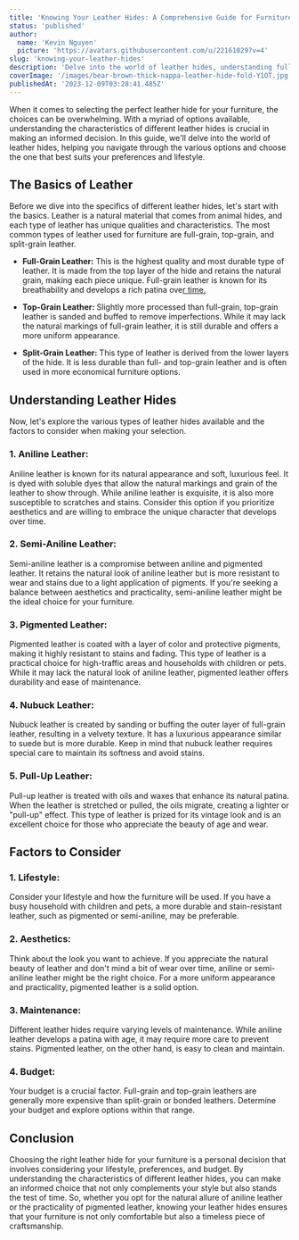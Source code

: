 ```yaml
---
title: 'Knowing Your Leather Hides: A Comprehensive Guide for Furniture Enthusiasts'
status: 'published'
author:
  name: 'Kevin Nguyen'
  picture: 'https://avatars.githubusercontent.com/u/22161029?v=4'
slug: 'knowing-your-leather-hides'
description: 'Delve into the world of leather hides, understanding full-grain, top-grain, and split-grain options. Explore aniline, semi-aniline, and pigmented leathers to make informed choices for lasting, stylish furniture that suits your preferences'
coverImage: '/images/bear-brown-thick-nappa-leather-hide-fold-Y1OT.jpg'
publishedAt: '2023-12-09T03:28:41.485Z'
---
```


When it comes to selecting the perfect leather hide for your furniture, the choices can be overwhelming. With a myriad of options available, understanding the characteristics of different leather hides is crucial in making an informed decision. In this guide, we'll delve into the world of leather hides, helping you navigate through the various options and choose the one that best suits your preferences and lifestyle.

## **The Basics of Leather**

Before we dive into the specifics of different leather hides, let's start with the basics. Leather is a natural material that comes from animal hides, and each type of leather has unique qualities and characteristics. The most common types of leather used for furniture are full-grain, top-grain, and split-grain leather.

- **Full-Grain Leather:** This is the highest quality and most durable type of leather. It is made from the top layer of the hide and retains the natural grain, making each piece unique. Full-grain leather is known for its breathability and develops a rich patina ove[r time.](http://time.Top)

- **Top-Grain Leather:** Slightly more processed than full-grain, top-grain leather is sanded and buffed to remove imperfections. While it may lack the natural markings of full-grain leather, it is still durable and offers a more uniform appearance.

- **Split-Grain Leather:** This type of leather is derived from the lower layers of the hide. It is less durable than full- and top-grain leather and is often used in more economical furniture options.

## **Understanding Leather Hides**

Now, let's explore the various types of leather hides available and the factors to consider when making your selection.

### **1. Aniline Leather:**

Aniline leather is known for its natural appearance and soft, luxurious feel. It is dyed with soluble dyes that allow the natural markings and grain of the leather to show through. While aniline leather is exquisite, it is also more susceptible to scratches and stains. Consider this option if you prioritize aesthetics and are willing to embrace the unique character that develops over time.

### **2. Semi-Aniline Leather:**

Semi-aniline leather is a compromise between aniline and pigmented leather. It retains the natural look of aniline leather but is more resistant to wear and stains due to a light application of pigments. If you're seeking a balance between aesthetics and practicality, semi-aniline leather might be the ideal choice for your furniture.

### **3. Pigmented Leather:**

Pigmented leather is coated with a layer of color and protective pigments, making it highly resistant to stains and fading. This type of leather is a practical choice for high-traffic areas and households with children or pets. While it may lack the natural look of aniline leather, pigmented leather offers durability and ease of maintenance.

### **4. Nubuck Leather:**

Nubuck leather is created by sanding or buffing the outer layer of full-grain leather, resulting in a velvety texture. It has a luxurious appearance similar to suede but is more durable. Keep in mind that nubuck leather requires special care to maintain its softness and avoid stains.

### **5. Pull-Up Leather:**

Pull-up leather is treated with oils and waxes that enhance its natural patina. When the leather is stretched or pulled, the oils migrate, creating a lighter or "pull-up" effect. This type of leather is prized for its vintage look and is an excellent choice for those who appreciate the beauty of age and wear.

## **Factors to Consider**

### **1. Lifestyle:**

Consider your lifestyle and how the furniture will be used. If you have a busy household with children and pets, a more durable and stain-resistant leather, such as pigmented or semi-aniline, may be preferable.

### **2. Aesthetics:**

Think about the look you want to achieve. If you appreciate the natural beauty of leather and don't mind a bit of wear over time, aniline or semi-aniline leather might be the right choice. For a more uniform appearance and practicality, pigmented leather is a solid option.

### **3. Maintenance:**

Different leather hides require varying levels of maintenance. While aniline leather develops a patina with age, it may require more care to prevent stains. Pigmented leather, on the other hand, is easy to clean and maintain.

### **4. Budget:**

Your budget is a crucial factor. Full-grain and top-grain leathers are generally more expensive than split-grain or bonded leathers. Determine your budget and explore options within that range.

## **Conclusion**

Choosing the right leather hide for your furniture is a personal decision that involves considering your lifestyle, preferences, and budget. By understanding the characteristics of different leather hides, you can make an informed choice that not only complements your style but also stands the test of time. So, whether you opt for the natural allure of aniline leather or the practicality of pigmented leather, knowing your leather hides ensures that your furniture is not only comfortable but also a timeless piece of craftsmanship.